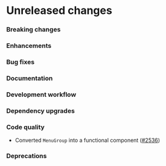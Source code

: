 # Unreleased changes

### Breaking changes

### Enhancements

### Bug fixes

### Documentation

### Development workflow

### Dependency upgrades

### Code quality

- Converted `MenuGroup` into a functional component ([#2536](https://github.com/Shopify/polaris-react/pull/2536))

### Deprecations
